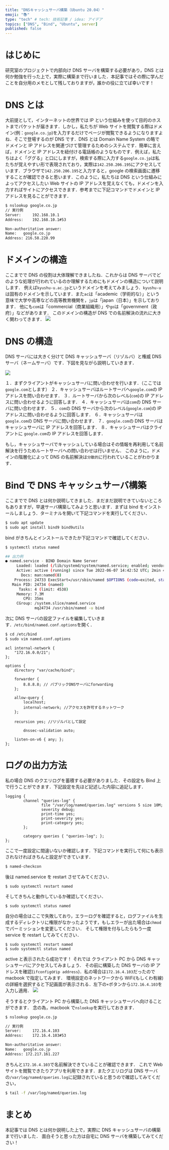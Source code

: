 ```yaml
---
title: "DNSキャッシュサーバ構築（Ubuntu 20.04）"
emoji: "📚"
type: "tech" # tech: 技術記事 / idea: アイデア
topics: ["DNS", "Bind", "Ubuntu", server]
published: false
---
```


# はじめに

研究室のプロジェクトで内部向け DNS サーバを構築する必要があり，DNS とは何か勉強を行った上で，実際に構築まで行いました．本記事ではその際に学んだことを自分用のメモとして残しておりますが，誰かの役に立てば幸いです！

# DNS とは

大前提として，インターネットの世界では IP という仕組みを使って目的のホストまでパケットが届きます．しかし，私たちが Web サイトを閲覧する際はドメイン(例：`google.co.jp`)を入力するだけでページが閲覧できるようになりますよね．そこで登場するのが DNS です．DNS とは Domain Name System の略でドメインと IP アドレスを関連づけて管理するためのシステムです．簡単に言えば，ドメインと IP アドレスを紐付ける電話帳のようなものです．例えば，私たちはよく「ググる」と口にしますが，検索する際に入力する`google.co.jp`は私たちが覚えやすい形で表現されており，実際は`142.250.206.195`にアクセスしています．ブラウザで`142.250.206.195`と入力すると，google の検索画面に遷移することが確認できると思います．このように，私たちは DNS という仕組みによってアクセスしたい Web サイトの IP アドレスを覚えなくても，ドメインを入力すればサイトにアクセスできます．参考までに下記コマンドでドメインと IP アドレスを見ることができます．

```bash
$ nslookup google.co.jp
// 実行例
Server:		192.168.10.1
Address:	192.168.10.1#53

Non-authoritative answer:
Name:	google.co.jp
Address: 216.58.220.99
```

# ドメインの構造

ここまでで DNS の役割は大体理解できましたね．これからは DNS サーバでどのような処理が行われているのか理解するためにもドメインの構造について説明します．
例えば`kyushu-u.ac.jp`というドメインを考えてみましょう．`kyushu-u`は固有のドメインを示しています．また`ac`は「academic（学術的な）」という意味で大学や高専などの高等教育機関を，`jp`は「japan（日本）」を示しております．
他にも`com`は「commercial（商業組織用）」や`go`は「government（政府）」などがあります．
このドメインの構造が DNS での名前解決の流れに大きく関わってきます．
![](/images/9ebfefda4f70eb_image1.png)

# DNS の構造

DNS サーバには大きく分けて DNS キャッシュサーバ（リゾルバ）と権威 DNS サーバ（ネームサーバ）です．下図を見ながら説明していきます．

![](/images/9ebfefda4f70eb_image3.png)

１．まずクライアントがキャッシュサーバに問い合わせを行います．（ここでは`google.com`とします）
２．キャッシュサーバはルートサーバへ`google.com`の IP アドレスを問い合わせます．
３．ルートサーバから次のレベル(`com`)の IP アドレスに問い合わせるように回答します．
４．キャッシュサーバは`com`の DNS サーバに問い合わせます．
５．`com`の DNS サーバから次のレベル(`google.com`)の IP アドレスに問い合わせるように回答します．
６．キャッシュサーバは`google.com`の DNS サーバに問い合わせます．
７．`google.com`の DNS サーバはキャッシュサーバに IP アドレスを回答します．
８．キャッシュサーバはクライアントに `google.com`の IP アドレスを回答します．

もし，キャッシュサーバでキャッシュしている場合はその情報を再利用して名前解決を行うためルートサーバへの問い合わせは行いません．
このように，ドメインの階層化によって DNS の名前解決は`分散的`に行われていることがわかります．

# Bind で DNS キャッシュサーバ構築

ここまでで DNS とは何か説明してきました．まだまだ説明できていないところもありますが，早速サーバ構築してみようと思います．まずは bind をインストールしましょう．ターミナルを開いて下記コマンドを実行してください．

```bash
$ sudo apt update
$ sudo apt install bind9 bind9utils
```

bind がきちんとインストールできたか下記コマンドで確認してください．

```bash
$ systemctl status named

## 出力例
● named.service - BIND Domain Name Server
     Loaded: loaded (/lib/systemd/system/named.service; enabled; vendor preset: enabled)
     Active: active (running) since Tue 2022-06-07 14:42:52 UTC; 2min 47s ago
       Docs: man:named(8)
    Process: 24733 ExecStart=/usr/sbin/named $OPTIONS (code=exited, status=0/SUCCESS)
   Main PID: 24734 (named)
      Tasks: 4 (limit: 4538)
     Memory: 7.3M
        CPU: 35ms
     CGroup: /system.slice/named.service
             mq24734 /usr/sbin/named -u bind
```

次に DNS サーバの設定ファイルを編集していきます．`/etc/bind/named.conf.options`を開く．

```bash
$ cd /etc/bind
$ sudo vim named.conf.options
```

```dns-zone-file
acl internal-network {
	"172.16.0.0/21";
};

options {
	directory "var/cache/bind";

	forwarder {
		8.8.8.8; // パブリックDNSサーバにforwarding
	};

	allow-query {
		localhost;
		internal-network; //アクセスを許可するネットワーク
	};

	recursion yes; //リゾルバとして設定

        dnssec-validation auto;

	listen-on-v6 { any; };
};
```

# ログの出力方法

私の場合 DNS のクエリログを蓄積する必要がありました．その設定も Bind 上で行うことができます．下記設定を先ほど記述した内容に追記します．

```dns-zone-file
logging {
        channel "queries-log" {
                file "/var/log/named/queries.log" versions 5 size 10M;
                severity debug;
                print-time yes;
                print-severity yes;
                print-category yes;
        };

        category queries { "queries-log"; };
};
```

ここで一度設定に間違いないか確認します．下記コマンドを実行して何にも表示されなければきちんと設定ができています．

```bash
$ named-checkcon
```

後は named.service を restart させてみてください．

```
$ sudo systemctl restart named
```

そしてきちんと動作しているか確認してください．

```
$ sudo systemctl status named
```

自分の場合はここで失敗しており，エラーログを確認すると，ログファイルを生成するディレクトリに権限がなかったようです，もしエラーが出た場合は`chmod`でパーミッションを変更してください．
そして権限を付与したらもう一度 service を restart してみてください．

```
$ sudo systemctl restart named
$ sudo systemctl status named
```

active と表示されたら成功です！
それでは クライアント PC から DNS キャッシュサーバにアクセスしてみましょう．
その前に構築した DNS サーバの IP アドレスを確認(`ifconfig`or`ip address`)．私の場合は`172.16.4.103`だったので macbook で指定してみます．
環境設定のネットワークから WiFi(もしくわ有線)の詳細を選択すると下記画面が表示される．左下の`+`ボタンから`172.16.4.103`を入力し適用．
![](/images/9ebfefda4f70eb_image2.png)

そうするとクライアント PC から構築した DNS キャッシュサーバへ向けることができます．
念の為，macbook で`nslookup`を実行しておきます．

```bash
$ nslookup google.co.jp

// 実行例
Server:		172.16.4.103
Address:	172.16.4.103#53

Non-authoritative answer:
Name:	google.co.jp
Address: 172.217.161.227
```

きちんと`172.16.4.103`で名前解決できていることが確認できます．
これで Web サイトを閲覧できたりアプリを利用できます．またクエリログは DNS サーバの`/var/log/named/queries.log`に記録されていると思うので確認してみてください，

```bash
$ tail -f /var/log/named/queries.log
```

# まとめ

本記事では DNS とは何か説明した上で，実際に DNS キャッシュサーバの構築まで行いました．
面白そうと思った方は自宅に DNS サーバを構築してみてください！

